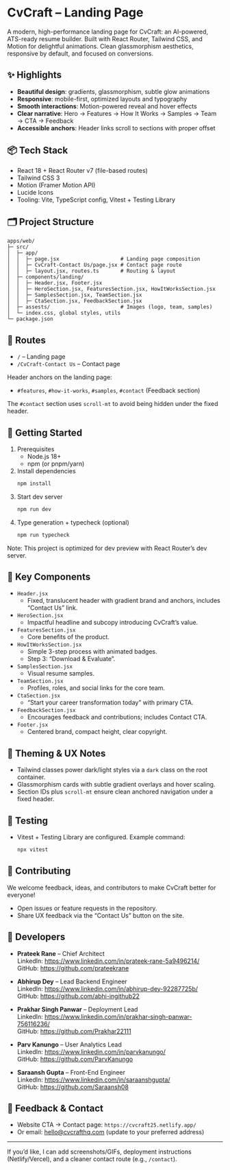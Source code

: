 # CvCraft – Landing Page

A modern, high-performance landing page for CvCraft: an AI-powered, ATS-ready resume builder. Built with React Router, Tailwind CSS, and Motion for delightful animations. Clean glassmorphism aesthetics, responsive by default, and focused on conversions.

## ✨ Highlights
- **Beautiful design**: gradients, glassmorphism, subtle glow animations
- **Responsive**: mobile-first, optimized layouts and typography
- **Smooth interactions**: Motion-powered reveal and hover effects
- **Clear narrative**: Hero → Features → How It Works → Samples → Team → CTA → Feedback
- **Accessible anchors**: Header links scroll to sections with proper offset

## 📦 Tech Stack
- React 18 + React Router v7 (file-based routes)
- Tailwind CSS 3
- Motion (Framer Motion API)
- Lucide Icons
- Tooling: Vite, TypeScript config, Vitest + Testing Library

## 🗂️ Project Structure
```
apps/web/
├─ src/
│  ├─ app/
│  │  ├─ page.jsx                    # Landing page composition
│  │  ├─ CvCraft-Contact Us/page.jsx # Contact page route
│  │  ├─ layout.jsx, routes.ts       # Routing & layout
│  ├─ components/landing/
│  │  ├─ Header.jsx, Footer.jsx
│  │  ├─ HeroSection.jsx, FeaturesSection.jsx, HowItWorksSection.jsx
│  │  ├─ SamplesSection.jsx, TeamSection.jsx
│  │  ├─ CtaSection.jsx, FeedbackSection.jsx
│  ├─ assests/                       # Images (logo, team, samples)
│  └─ index.css, global styles, utils
└─ package.json
```

## 🧭 Routes
- `/` – Landing page
- `/CvCraft-Contact Us` – Contact page

Header anchors on the landing page:
- `#features`, `#how-it-works`, `#samples`, `#contact` (Feedback section)

The `#contact` section uses `scroll-mt` to avoid being hidden under the fixed header.

## 🚀 Getting Started
1. Prerequisites
   - Node.js 18+
   - npm (or pnpm/yarn)
2. Install dependencies
   ```bash
   npm install
   ```
3. Start dev server
   ```bash
   npm run dev
   ```
4. Type generation + typecheck (optional)
   ```bash
   npm run typecheck
   ```

Note: This project is optimized for dev preview with React Router’s dev server.

## 🧩 Key Components
- `Header.jsx`
  - Fixed, translucent header with gradient brand and anchors, includes “Contact Us” link.
- `HeroSection.jsx`
  - Impactful headline and subcopy introducing CvCraft’s value.
- `FeaturesSection.jsx`
  - Core benefits of the product.
- `HowItWorksSection.jsx`
  - Simple 3-step process with animated badges.
  - Step 3: “Download & Evaluate”.
- `SamplesSection.jsx`
  - Visual resume samples.
- `TeamSection.jsx`
  - Profiles, roles, and social links for the core team.
- `CtaSection.jsx`
  - “Start your career transformation today” with primary CTA.
- `FeedbackSection.jsx`
  - Encourages feedback and contributions; includes Contact CTA.
- `Footer.jsx`
  - Centered brand, compact height, clear copyright.

## 🎨 Theming & UX Notes
- Tailwind classes power dark/light styles via a `dark` class on the root container.
- Glassmorphism cards with subtle gradient overlays and hover scaling.
- Section IDs plus `scroll-mt` ensure clean anchored navigation under a fixed header.

## 🧪 Testing
- Vitest + Testing Library are configured. Example command:
  ```bash
  npx vitest
  ```

## 🤝 Contributing
We welcome feedback, ideas, and contributors to make CvCraft better for everyone!
- Open issues or feature requests in the repository.
- Share UX feedback via the “Contact Us” button on the site.

## 👥 Developers
- **Prateek Rane** – Chief Architect  
  LinkedIn: https://www.linkedin.com/in/prateek-rane-5a9496214/  
  GitHub: https://github.com/prateekrane

- **Abhirup Dey** – Lead Backend Engineer  
  LinkedIn: https://www.linkedin.com/in/abhirup-dey-92287725b/  
  GitHub: https://github.com/abhi-ingithub22

- **Prakhar Singh Panwar** – Deployment Lead  
  LinkedIn: https://www.linkedin.com/in/prakhar-singh-panwar-756116236/  
  GitHub: https://github.com/Prakhar22111

- **Parv Kanungo** – User Analytics Lead  
  LinkedIn: https://www.linkedin.com/in/parvkanungo/  
  GitHub: https://github.com/ParvKanungo
  
- **Saraansh Gupta** – Front-End Engineer  
  LinkedIn: https://www.linkedin.com/in/saraanshgupta/  
  GitHub: https://github.com/Saraansh08

## 📣 Feedback & Contact
- Website CTA → Contact page: `https://cvcraft25.netlify.app/`
- Or email: hello@cvcrafthq.com (update to your preferred address)



---

If you’d like, I can add screenshots/GIFs, deployment instructions (Netlify/Vercel), and a cleaner contact route (e.g., `/contact`).
